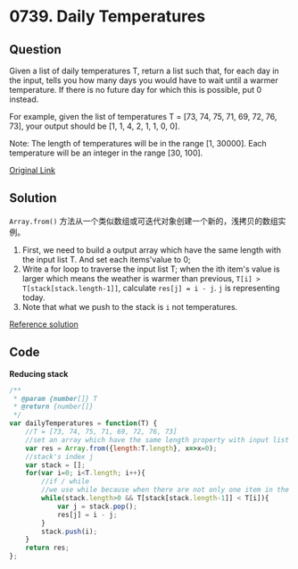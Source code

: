
# 0739. Daily Temperatures

## Question
Given a list of daily temperatures T, return a list such that, for each day in the input, tells you how many days you would have to wait until a warmer temperature. If there is no future day for which this is possible, put 0 instead.

For example, given the list of temperatures T = [73, 74, 75, 71, 69, 72, 76, 73], your output should be [1, 1, 4, 2, 1, 1, 0, 0].

Note: The length of temperatures will be in the range [1, 30000]. Each temperature will be an integer in the range [30, 100].




[Original Link](https://leetcode.com/problems/daily-temperatures/)

## Solution
`Array.from()` 方法从一个类似数组或可迭代对象创建一个新的，浅拷贝的数组实例。
1. First, we need to build a output array which have the same length with the input list T. And set each items'value to 0;
2. Write a for loop to traverse the input list T; when the ith item's value is larger which means the weather is warmer than previous, `T[i] > T[stack[stack.length-1]]`, calculate `res[j] = i - j`. `j` is representing today.
3. Note that what we push to the stack is `i` not temperatures.

[Reference solution](https://leetcode.com/problems/daily-temperatures/discuss/157886/javascript-stack-solution-with-explaination)

## Code
**Reducing stack**
```javascript
/**
 * @param {number[]} T
 * @return {number[]}
 */
var dailyTemperatures = function(T) {
    //T = [73, 74, 75, 71, 69, 72, 76, 73]
    //set an array which have the same length property with input list T, and set all items to zero
    var res = Array.from({length:T.length}, x=>x=0);
    //stack's index j
    var stack = [];
    for(var i=0; i<T.length; i++){
        //if / while
        //we use while because when there are not only one item in the stack, we need to compare every item with the new item
        while(stack.length>0 && T[stack[stack.length-1]] < T[i]){
            var j = stack.pop();
            res[j] = i - j; 
        }
        stack.push(i);
    }
    return res;
};
```


